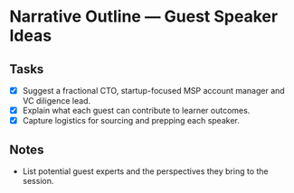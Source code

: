 # Narrative Outline — Guest Speaker Ideas

## Tasks
- [x] Suggest a fractional CTO, startup-focused MSP account manager and VC diligence lead.
- [x] Explain what each guest can contribute to learner outcomes.
- [x] Capture logistics for sourcing and prepping each speaker.

## Notes
- List potential guest experts and the perspectives they bring to the session.
